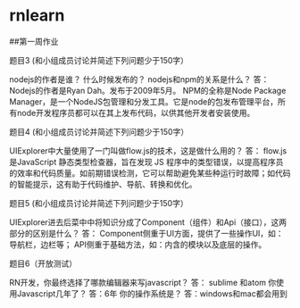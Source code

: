 # rnlearn
##第一周作业

题目3 (和小组成员讨论并简述下列问题少于150字）

nodejs的作者是谁？ 什么时候发布的？ nodejs和npm的关系是什么？
答：
	Nodejs的作者是Ryan Dah。发布于2009年5月。
	NPM的全称是Node Package Manager，是一个NodeJS包管理和分发工具。它是node的包发布管理平台，所有node开发程序员都可以在其上发布代码，以供其他开发者安装使用。

题目4 (和小组成员讨论并简述下列问题少于150字）

UIExplorer中大量使用了一门叫做flow.js的技术，这是做什么用的？
答： flow.js是JavaScript 静态类型检查器，旨在发现 JS 程序中的类型错误，以提高程序员的效率和代码质量。如前期错误检测，它可以帮助避免某些种运行时故障；如代码的智能提示，这有助于代码维护、导航、转换和优化。

题目5 (和小组成员讨论并简述下列问题少于150字）

UIExplorer进去后菜中中将知识分成了Component（组件）和Api（接口），这两部分的区别是什么？
答： Component侧重于UI方面，提供了一些操作UI，如：导航栏，边栏等； API侧重于基础方法，如：内含的模块以及底层的操作。

题目6（开放测试）

RN开发，你最终选择了哪款编辑器来写javascript？
答： sublime 和atom
你使用Javascript几年了？
答：6年
你的操作系统是？
答：windows和mac都会用到

